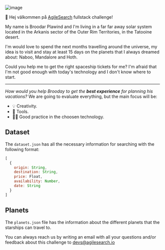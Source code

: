 ![image](https://user-images.githubusercontent.com/850110/153227453-ee147c59-830b-48ad-930e-7075d3229ae4.png)

👋  Hej välkommen på [AgileSearch](agilesearch) fullstack challenge!

My name is Broodar Plawind and I'm living in a far far away solar system located in the Arkanis sector of the Outer Rim Territories, in the Tatooine desert.

I'm would love to spend the next months travelling around the universe, my idea is to visit and stay at least 15 days on the planets that I always dreamed about: Naboo, Mandalore and Hoth.

Could you help me to get the right spaceship tickets for me? I'm afraid that I'm not good enough with today's technology and I don't know where to start.

----

_How would you help Brooday to get the **best experience** for planning his vacations?_
We are going to evaluate everything, but the main focus will be:

* :bulb: Creativity.
* :wrench: Tools.
* :man_technologist: Good practice in the choosen technology.

## Dataset

The `dataset.json` has all the necessary information for searching with the following format:

```js
[
  {
    origin: String,
    destination: String,
    price: Float,
    availability: Number,
    date: String
  }
]
```

## Planets

The `planets.json` file has the information about the different planets that the starships can travel to.

You can always reach us by writing an email with all your questions and/or feedback about this challenge to devs@agilesearch.io

[agilesearch]: https://www.agilesearch.io
